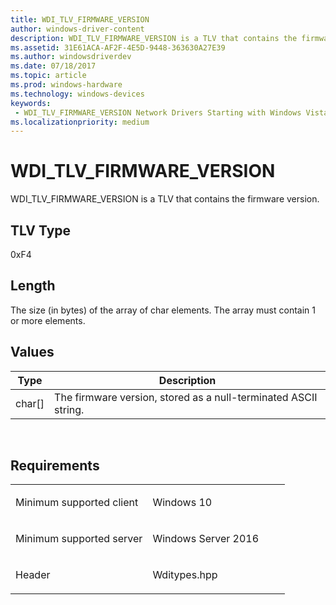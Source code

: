 ```yaml
---
title: WDI_TLV_FIRMWARE_VERSION
author: windows-driver-content
description: WDI_TLV_FIRMWARE_VERSION is a TLV that contains the firmware version.
ms.assetid: 31E61ACA-AF2F-4E5D-9448-363630A27E39
ms.author: windowsdriverdev 
ms.date: 07/18/2017 
ms.topic: article 
ms.prod: windows-hardware 
ms.technology: windows-devices 
keywords:
 - WDI_TLV_FIRMWARE_VERSION Network Drivers Starting with Windows Vista
ms.localizationpriority: medium
---
```


# WDI\_TLV\_FIRMWARE\_VERSION


WDI\_TLV\_FIRMWARE\_VERSION is a TLV that contains the firmware version.

## TLV Type


0xF4

## Length


The size (in bytes) of the array of char elements. The array must contain 1 or more elements.

## Values


| Type     | Description                                                     |
|----------|-----------------------------------------------------------------|
| char\[\] | The firmware version, stored as a null-terminated ASCII string. |

 

Requirements
------------

<table>
<colgroup>
<col width="50%" />
<col width="50%" />
</colgroup>
<tbody>
<tr class="odd">
<td><p>Minimum supported client</p></td>
<td><p>Windows 10</p></td>
</tr>
<tr class="even">
<td><p>Minimum supported server</p></td>
<td><p>Windows Server 2016</p></td>
</tr>
<tr class="odd">
<td><p>Header</p></td>
<td>Wditypes.hpp</td>
</tr>
</tbody>
</table>

 

 




